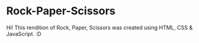 # Rock-Paper-Scissors

Hi! This rendition of Rock, Paper, Scissors was created using HTML, CSS & JavaScript. :D
